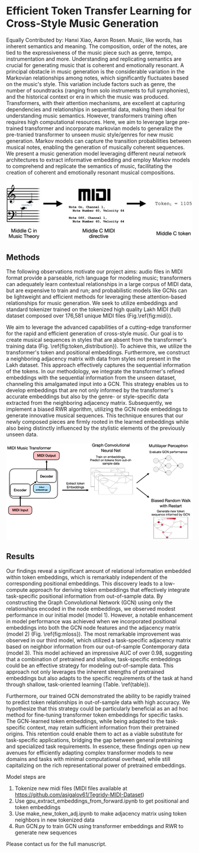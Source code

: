 # Efficient Token Transfer Learning for Cross-Style Music Generation
Equally Contributed by: Hanxi Xiao, Aaron Rosen.
Music, like words, has inherent semantics and meaning. The composition, order of the notes, are tied to the expressiveness of the music piece such as genre, tempo, instrumentation and more. Understanding and replicating semantics are crucial for generating music that is coherent and emotionally resonant. A principal obstacle in music generation is the considerable variation in the Markovian relationships among notes, which significantly fluctuates based on the music's style. This variation include factors such as genre, the number of soundtracks (ranging from solo instruments to full symphonies), and the historical context or era in which the music was produced. Transformers, with their attention mechanisms, are excellent at capturing dependencies and relationships in sequential data, making them ideal for understanding music semantics. However, transformers training often requires high computational resources. Here, we aim to leverage large pre-trained transformer and incorporate markovian models to generalize the pre-tranied transformer to unseen music style/genres for new music generation. Markov models can capture the transition probabilities between musical notes, enabling the generation of musically coherent sequences. We present a music generation model leveraging different neural network architectures to extract informative embedding and employ Markov models to comprehend and replicate the semantics of music, facilitating the creation of coherent and emotionally resonant musical compositions.

![Figre_1](https://github.com/Hanxi-002/Token-Transfer-Learning/blob/main/midi_format.png)

## Methods
The following observations motivate our project aims: audio files in MIDI format provide a parseable, rich language for modeling music; transformers can adequately learn contextual relationships in a large corpus of MIDI data, but are expensive to train and run; and probabilistic models like GCNs can be lightweight and efficient methods for leveraging these attention-based relationships for music generation. We seek to utilize embeddings and standard tokenizer trained on the tokenized high quality Lakh MIDI (full) dataset composed over 176,581 unique MIDI files (Fig.\ref{fig:midi}). 

We aim to leverage the advanced capabilities of a cutting-edge transformer for the rapid and efficient generation of cross-style music. Our goal is to create musical sequences in styles that are absent from the transformer's training data (Fig. \ref{fig:token_distribution}). To achieve this, we utilize the transformer's token and positional embeddings. Furthermore, we construct a neighboring adjacency matrix with data from styles not present in the Lakh dataset. This approach effectively captures the sequential information of the tokens. In our methodology, we integrate the transformer's refined embeddings with the sequential information from the unseen dataset, channeling this amalgamated input into a GCN. This strategy enables us to develop embeddings that are not only informed by the transformer's accurate embeddings but also by the genre- or style-specific data extracted from the neighboring adjacency matrix. Subsequently, we implement a biased RWR algorithm, utilizing the GCN node embeddings to generate innovative musical sequences. This technique ensures that our newly composed pieces are firmly rooted in the learned embeddings while also being distinctly influenced by the stylistic elements of the previously unseen data.

![Figre_2](https://github.com/Hanxi-002/Token-Transfer-Learning/blob/main/updated_model.png)


## Results
Our findings reveal a significant amount of relational information embedded within token embeddings, which is remarkably independent of the corresponding positional embeddings. This discovery leads to a low-compute approach for deriving token embeddings that effectively integrate task-specific positional information from out-of-sample data. By constructing the Graph Convolutional Network (GCN) using only the relationships encoded in the node embeddings, we observed modest performance in our initial model (model 1). However, a notable enhancement in model performance was achieved when we incorporated positional embeddings into both the GCN node features and the adjacency matrix (model 2) (Fig. \ref{fig:mloss}). The most remarkable improvement was observed in our third model, which utilized a task-specific adjacency matrix based on neighbor information from our out-of-sample Contemporary data (model 3). This model achieved an impressive AUC of over 0.98, suggesting that a combination of pretrained and shallow, task-specific embeddings could be an effective strategy for modeling out-of-sample data. This approach not only leverages the inherent strengths of pretrained embeddings but also adapts to the specific requirements of the task at hand through shallow, task-oriented learning (Table. \ref{table}).

Furthermore, our trained GCN demonstrated the ability to be rapidly trained to predict token relationships in out-of-sample data with high accuracy. We hypothesize that this strategy could be particularly beneficial as an ad hoc method for fine-tuning transformer token embeddings for specific tasks. The GCN-learned token embeddings, while being adapted to the task-specific context, may retain sufficient information from their pretrained origins. This retention could enable them to act as a viable substitute for task-specific applications, bridging the gap between general pretraining and specialized task requirements. In essence, these findings open up new avenues for efficiently adapting complex transformer models to new domains and tasks with minimal computational overhead, while still capitalizing on the rich representational power of pretrained embeddings.

Model steps are 
1. Tokenize new midi files (MIDI files available at https://github.com/asigalov61/Tegridy-MIDI-Dataset)
2. Use gpu_extract_embeddings_from_forward.ipynb to get positional and token embeddings
3. Use make_new_token_adj.ipynb to make adjacency matrix using token neighbors in new tokenized data
4. Run GCN.py to train GCN using transformer embeddings and RWR to generate new sequences

Please contact us for the full manuscript.
